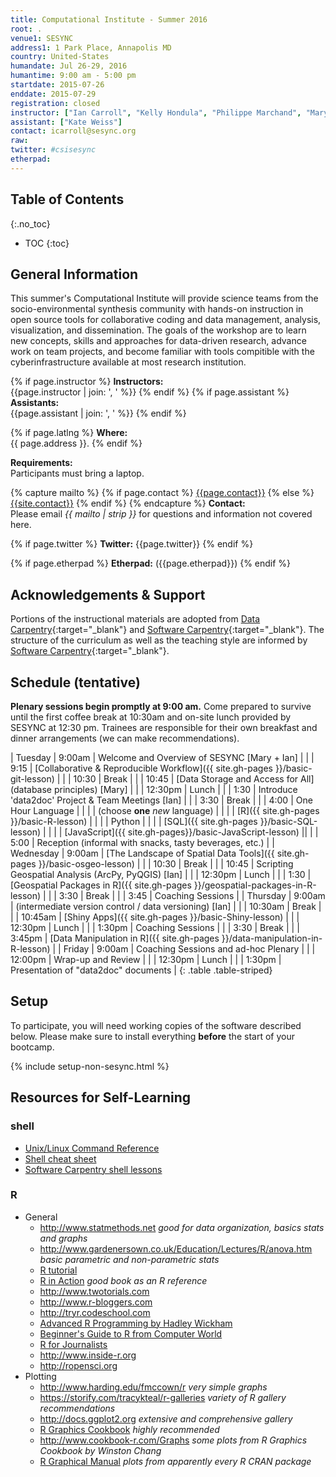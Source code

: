```yaml
---
title: Computational Institute - Summer 2016
root: .
venue1: SESYNC
address1: 1 Park Place, Annapolis MD
country: United-States
humandate: Jul 26-29, 2016
humantime: 9:00 am - 5:00 pm
startdate: 2015-07-26
enddate: 2015-07-29
registration: closed
instructor: ["Ian Carroll", "Kelly Hondula", "Philippe Marchand", "Mary Shelley"]
assistant: ["Kate Weiss"]
contact: icarroll@sesync.org
raw:
twitter: #csisesync
etherpad:
---
```


[//]: # " Edit the values in the parameter block above to be appropriate for your bootcamp. "
[//]: # " Please use three-letter month names for the 'humandate' field. "

## Table of Contents
{:.no_toc}

* TOC
{:toc}

## General Information

This summer's Computational Institute will provide science teams from the socio-environmental synthesis community with hands-on instruction in open source tools for collaborative coding and data management, analysis, visualization, and dissemination.
The goals of the workshop are to learn new concepts, skills and approaches for data-driven research, advance work on team projects, and become familiar with tools compitible with the cyberinfrastructure available at most research institution.

[//]: # " This block displays the instructors' names if they are available. "

{% if page.instructor %}
  **Instructors:**  
  {{page.instructor | join: ', ' %}}
{% endif %}
{% if page.assistant %}
  **Assistants:**  
  {{page.assistant | join: ', ' %}}
{% endif %}

[//]: # " Modify this block to reflect the target audience for your bootcamp. "
[//]: # " In particular, if it is only open to people from a particular institution, "
[//]: # " or if specialized prerequisite knowledge is required, please mention that. "

[//]: # " This block displays the address and links to a map showing directions. "
{% if page.latlng %}
  **Where:**  
  {{ page.address }}.
{% endif %}

[//]: # " Modify the block below if there are any special requirements. "

**Requirements:**  
Participants must bring a laptop.

[//]: # " This block automatically inserts a contact email address if one has been specified for the page. "
[//]: # " If one hasn't, this block inserts the generic contact address for Software Carpentry. "

{% capture mailto %}
  {% if page.contact %}
    <a href='mailto:{{page.contact}}'>{{page.contact}}</a>
  {% else %}
    <a href='mailto:{{site.contact}}'>{{site.contact}}</a>
  {% endif %}
{% endcapture %}
**Contact:**  
Please email *{{ mailto | strip }}* for questions and information not covered here.

{% if page.twitter %}
  **Twitter:** {{page.twitter}}
{% endif %}

{% if page.etherpad %}
  **Etherpad:** ({{page.etherpad}})
{% endif %}

## Acknowledgements & Support
Portions of the instructional materials are adopted from [Data Carpentry](http://www.datacarpentry.org){:target="_blank"} and [Software Carpentry](http://software-carpentry.org){:target="_blank"}.
The structure of the curriculum as well as the teaching style are informed by [Software Carpentry](http://software-carpentry.org){:target="_blank"}.

[//]: # " Edit this block to show the syllabus and schedule for your bootcamp. "

## Schedule (tentative)

**Plenary sessions begin promptly at 9:00 am.** Come prepared to survive until the first coffee break at 10:30am and on-site lunch provided by SESYNC at 12:30 pm. Trainees are responsible for their own breakfast and dinner arrangements (we can make recommendations).

[//]: # " Bracketed [name] is the presenter, who is not necessarilly responsible for preparing material "

| Tuesday   | 9:00am  | Welcome and Overview of SESYNC [Mary + Ian]                                     |
|           | 9:15    | [Collaborative & Reproducible Workflow]({{ site.gh-pages }}/basic-git-lesson)   |
|           | 10:30   | Break                                                                           |
|           | 10:45   | [Data Storage and Access for All] (database principles) [Mary]                  |
|           | 12:30pm | Lunch                                                                           |
|           | 1:30    | Introduce 'data2doc' Project & Team Meetings [Ian]                              |
|           | 3:30    | Break                                                                           |
|           | 4:00    | One Hour Language                                                               |
|           |         | (choose **one** *new* language)                                                 |
|           |         | [R]({{ site.gh-pages }}/basic-R-lesson)                                         |
|           |         | Python                                                                          |
|           |         | [SQL]({{ site.gh-pages }}/basic-SQL-lesson)                                     |
|           |         | [JavaScript]({{ site.gh-pages}}/basic-JavaScript-lesson)                        ||
|           | 5:00    | Reception (informal with snacks, tasty beverages, etc.)                         |
| Wednesday | 9:00am  | [The Landscape of Spatial Data Tools]({{ site.gh-pages }}/basic-osgeo-lesson)   |
|           | 10:30   | Break                                                                           |
|           | 10:45   | Scripting Geospatial Analysis (ArcPy, PyQGIS) [Ian]                             |
|           | 12:30pm | Lunch                                                                           |
|           | 1:30    | [Geospatial Packages in R]({{ site.gh-pages }}/geospatial-packages-in-R-lesson) |
|           | 3:30    | Break                                                                           |
|           | 3:45    | Coaching Sessions                                                               |
| Thursday  | 9:00am  | (intermediate version control / data versioning) [Ian]                          |
|           | 10:30am | Break                                                                           |
|           | 10:45am | [Shiny Apps]({{ site.gh-pages }}/basic-Shiny-lesson)                            |
|           | 12:30pm | Lunch                                                                           |
|           | 1:30pm  | Coaching Sessions                                                               |
|           | 3:30    | Break                                                                           |
|           | 3:45pm  | [Data Manipulation in R]({{ site.gh-pages }}/data-manipulation-in-R-lesson)     |
| Friday    | 9:00am  | Coaching Sessions and ad-hoc Plenary                                            |
|           | 12:00pm | Wrap-up and Review                                                              |
|           | 12:30pm | Lunch                                                                           |
|           | 1:30pm  | Presentation of "data2doc" documents                                            |
{: .table .table-striped}

[//]: # " Edit the setup instructions in _includes/setup.html to reflect your bootcamp. "
[//]: # " (In particular, most bootcamps teach either Python or R, not both.) "

## Setup

To participate, you will need working copies of the software described below.
Please make sure to install everything **before** the start of your bootcamp.

{% include setup-non-sesync.html %}

## Resources for Self-Learning

### shell

+ [Unix/Linux Command Reference](http://fosswire.com/post/2007/08/unixlinux-command-cheat-sheet/)
+ [Shell cheat sheet](https://github.com/swcarpentry/boot-camps/blob/master/shell/shell_cheatsheet.md)
+ [Software Carpentry shell lessons](http://software-carpentry.org/v4/shell/index.html)

### R

+ General
    + <http://www.statmethods.net> *good for data organization, basics stats and graphs*
	+ <http://www.gardenersown.co.uk/Education/Lectures/R/anova.htm> *basic parametric and non-parametric stats*
	+ [R tutorial](http://www.cyclismo.org/tutorial/R/index.html)
    + [R in Action](http://www.amazon.com/R-Action-Robert-Kabacoff/dp/1935182390) *good book as an R reference*
	+ <http://www.twotorials.com>
	+ <http://www.r-bloggers.com>
	+ <http://tryr.codeschool.com>
	+ [Advanced R Programming by Hadley Wickham](http://adv-r.had.co.nz)
	+ [Beginner's Guide to R from Computer World](http://www.computerworld.com/s/article/9239625/Beginner_s_guide_to_R_Introduction)
	+ [R for Journalists](http://www.scoop.it/t/r-for-journalistS)
	+ <http://www.inside-r.org> 
	+ <http://ropensci.org>
+ Plotting
    + <http://www.harding.edu/fmccown/r> *very simple graphs*
	+ <https://storify.com/tracykteal/r-galleries> *variety of R gallery recommendations*
	+ <http://docs.ggplot2.org> *extensive and comprehensive gallery*
	+ [R Graphics Cookbook](http://www.amazon.com/R-Graphics-Cookbook-Winston-Chang-ebook/dp/B00AJ5X7W4) *highly recommended*
    + <http://www.cookbook-r.com/Graphs> *some plots from R Graphics Cookbook by Winston Chang*
	+ [R Graphical Manual](http://rgm3.lab.nig.ac.jp/RGM/R_image_list?page=665&init=true) *plots from apparently every R CRAN package*

